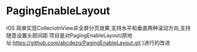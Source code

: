 # PagingEnableLayout
iOS 简单实现ColleciotnView非全屏分页效果,支持水平和垂直两种滚动方向,支持随意设置头部间距
项目是对PagingEnableLayout(原地址:https://github.com/abcdezg/PagingEnableLayout.git )进行的改进


